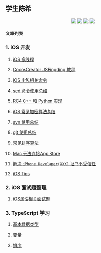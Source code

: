 ## 学生陈希

<p align='center'>
<img src="https://img.shields.io/badge/platform-iOS-ff69b4.svg">
<img src="https://img.shields.io/badge/language-python-yellowgreen.svg">
<img src="https://img.shields.io/badge/language-shell-green.svg">
<img src="https://img.shields.io/badge/language-typeScript-red.svg">

#### 文章列表

### 1. iOS 开发

1. [iOS 多线程](./articles/iOS-multiple-thread.md)

2. [CocosCreator JSBingding 教程](./articles/CocosCreator-JSBindings-Tutorial.md)

3. [iOS 出包相关命令](./articles/security-usage.md)

4. [sed 命令使用总结](./articles/sed-usage.md)

5. [RC4 C++ 和 Python 实现](./articles/RC4-implementation-for-C++-Python.md)

6. [iOS 常见加密算法总结](./articles/data-encrypt.md)

7. [svn 使用总结](./articles/svn-usage.md)

8. [git 使用总结](./articles/learn-git.md)

9. [常见排序算法](./articles/sort.md)

10. [Mac 无法连接App Store](./articles/unable-connect-app-store.md)

11. [解决 `iPhone Developer(XXX)` 证书不受信任](./articles/untrusted-certificate.md)

12. [iOS Tips](./articles/ios-tips.md) 

### 2. iOS 面试题整理

1. [iOS属性相关面试题](./articles/interview-iOS/property.md)

### 3. TypeScript 学习

1. [基本数据类型](./articles/TypeScript-Study/basic-types.md)

2. [变量](./articles/TypeScript-Study/variable.md)

3. [排序](./articles/TypeScript-Study/sort.md)